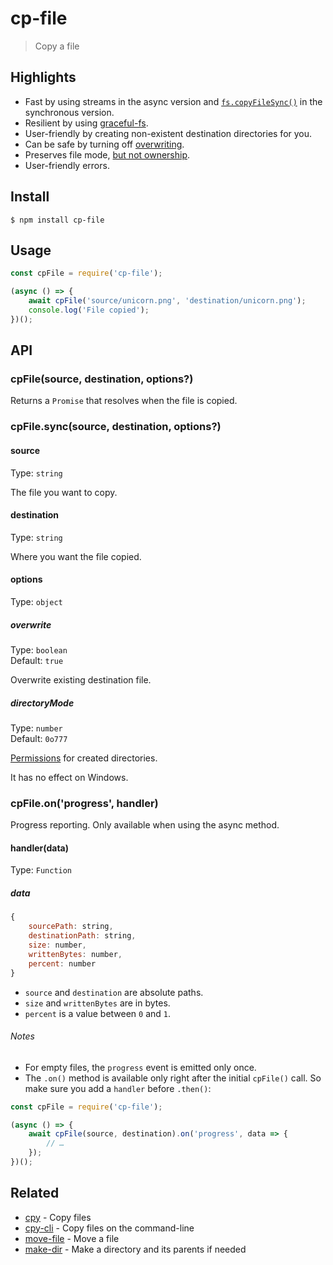 # cp-file

> Copy a file

## Highlights

- Fast by using streams in the async version and [`fs.copyFileSync()`](https://nodejs.org/api/fs.html#fs_fs_copyfilesync_src_dest_flags) in the synchronous version.
- Resilient by using [graceful-fs](https://github.com/isaacs/node-graceful-fs).
- User-friendly by creating non-existent destination directories for you.
- Can be safe by turning off [overwriting](#optionsoverwrite).
- Preserves file mode, [but not ownership](https://github.com/sindresorhus/cp-file/issues/22#issuecomment-502079547).
- User-friendly errors.

## Install

```
$ npm install cp-file
```

## Usage

```js
const cpFile = require('cp-file');

(async () => {
	await cpFile('source/unicorn.png', 'destination/unicorn.png');
	console.log('File copied');
})();
```

## API

### cpFile(source, destination, options?)

Returns a `Promise` that resolves when the file is copied.

### cpFile.sync(source, destination, options?)

#### source

Type: `string`

The file you want to copy.

#### destination

Type: `string`

Where you want the file copied.

#### options

Type: `object`

##### overwrite

Type: `boolean`\
Default: `true`

Overwrite existing destination file.

##### directoryMode

Type: `number`\
Default: `0o777`

[Permissions](https://en.wikipedia.org/wiki/File-system_permissions#Numeric_notation) for created directories.

It has no effect on Windows.

### cpFile.on('progress', handler)

Progress reporting. Only available when using the async method.

#### handler(data)

Type: `Function`

##### data

```js
{
	sourcePath: string,
	destinationPath: string,
	size: number,
	writtenBytes: number,
	percent: number
}
```

- `source` and `destination` are absolute paths.
- `size` and `writtenBytes` are in bytes.
- `percent` is a value between `0` and `1`.

###### Notes

- For empty files, the `progress` event is emitted only once.
- The `.on()` method is available only right after the initial `cpFile()` call. So make sure
you add a `handler` before `.then()`:

```js
const cpFile = require('cp-file');

(async () => {
	await cpFile(source, destination).on('progress', data => {
		// …
	});
})();
```

## Related

- [cpy](https://github.com/sindresorhus/cpy) - Copy files
- [cpy-cli](https://github.com/sindresorhus/cpy-cli) - Copy files on the command-line
- [move-file](https://github.com/sindresorhus/move-file) - Move a file
- [make-dir](https://github.com/sindresorhus/make-dir) - Make a directory and its parents if needed
